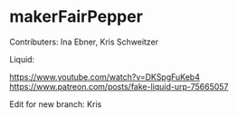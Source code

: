 # makerFairPepper

Contributers: Ina Ebner, Kris Schweitzer

Liquid: 

https://www.youtube.com/watch?v=DKSpgFuKeb4
https://www.patreon.com/posts/fake-liquid-urp-75665057

Edit for new branch: Kris
